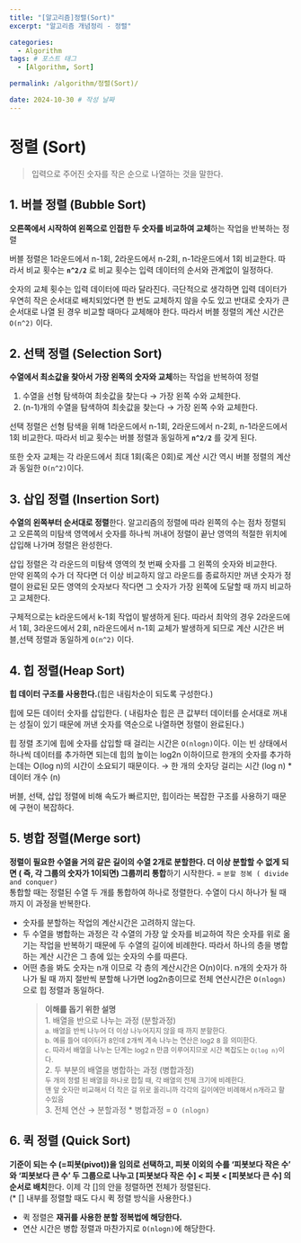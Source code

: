 ```yaml
---
title: "[알고리즘]정렬(Sort)"
excerpt: "알고리즘 개념정리 - 정렬"

categories:
  - Algorithm
tags: # 포스트 태그
  - [Algorithm, Sort] 

permalink: /algorithm/정렬(Sort)/

date: 2024-10-30 # 작성 날짜
---
```

# 정렬 (Sort)
> 입력으로 주어진 숫자를 작은 순으로 나열하는 것을 말한다.

## 1. 버블 정렬 (Bubble Sort)
**오른쪽에서 시작하여 왼쪽으로 인접한 두 숫자를 비교하여 교체**하는 작업을 반복하는 정렬

버블 정렬은 1라운드에서 n-1회, 2라운드에서 n-2회, n-1라운드에서 1회 비교한다. 따라서 비교 횟수는 **`n^2/2`** 로 비교 횟수는 입력 데이터의 순서와 관계없이 일정하다.

숫자의 교체 횟수는 입력 데이터에 따라 달라진다. 극단적으로 생각하면 입력 데이터가 우연히 작은 순서대로 배치되었다면 한 번도 교체하지 않을 수도 있고 반대로 숫자가 큰 순서대로 나열 된 경우 비교할 때마다 교체해야 한다. 따라서 버블 정렬의 계산 시간은 `O(n^2)` 이다.

## 2. 선택 정렬 (Selection Sort)
**수열에서 최소값을 찾아서 가장 왼쪽의 숫자와 교체**하는 작업을 반복하여 정렬
1. 수열을 선형 탐색하여 최솟값을 찾는다 → 가장 왼쪽 수와 교체한다. 
2. (n-1)개의 수열을 탐색하여 최솟값을 찾는다 → 가장 왼쪽 수와 교체한다. 

선택 정렬은 선형 탐색을 위해 1라운드에서 n-1회, 2라운드에서 n-2회, n-1라운드에서 1회 비교한다. 따라서 비교 횟수는 버블 정렬과 동일하게 **`n^2/2`** 를 갖게 된다.

또한 숫자 교체는 각 라운드에서 최대 1회(혹은 0회)로 계산 시간 역시 버블 정렬의 계산과 동일한 `O(n^2)`이다.

## 3. 삽입 정렬 (Insertion Sort)
**수열의 왼쪽부터 순서대로 정렬**한다. 알고리즘의 정렬에 따라 왼쪽의 수는 점차 정렬되고 오른쪽의 미탐색 영역에서 숫자를 하나씩 꺼내어 정렬이 끝난 영역의 적절한 위치에 삽입해 나가며 정렬은 완성한다.

삽입 정렬은 각 라운드의 미탐색 영역의 첫 번째 숫자를 그 왼쪽의 숫자와 비교한다. 
<br>만약 왼쪽의 수가 더 작다면 더 이상 비교하지 않고 라운드를 종료하지만 꺼낸 숫자가 정렬이 완료된 모든 영역의 숫자보다 작다면 그 숫자가 가장 왼쪽에 도달할 때 까지 비교하고 교체한다.

구체적으로는 k라운드에서 k-1회 작업이 발생하게 된다. 따라서 최악의 경우 2라운드에서 1회, 3라운드에서 2회, n라운드에서 n-1회 교체가 발생하게 되므로 계산 시간은 버블,선택 정렬과 동일하게 `O(n^2)` 이다.

## 4. 힙 정렬(Heap Sort)
**힙 데이터 구조를 사용한다.**(힙은 내림차순이 되도록 구성한다.)

힙에 모든 데이터 숫자를 삽입한다. ( 내림차순 힙은 큰 값부터 데이터를 순서대로 꺼내는 성질이 있기 때문에 꺼낸 숫자를 역순으로 나열하면 정렬이 완료된다.)

힙 정렬 초기에 힙에 숫자를 삽입할 때 걸리는 시간은 `O(nlogn)`이다. 이는 빈 상태에서 하나씩 데이터를 추가하면 되는데 힙의 높이는 log2n 이하이므로 한개의 숫자를 추가하는데는 O(log n)의 시간이 소요되기 때문이다. → 한 개의 숫자당 걸리는 시간 (log n) * 데이터 개수 (n)

버블, 선택, 삽입 정렬에 비해 속도가 빠르지만, 힙이라는 복잡한 구조를 사용하기 때문에 구현이 복잡하다.

## 5. 병합 정렬(Merge sort)
**정렬이 필요한 수열을 거의 같은 길이의 수열 2개로 분할한다. 더 이상 분할할 수 없게 되면 ( 즉, 각 그룹의 숫자가 1이되면) 그룹끼리 통합**하기 시작한다. = `분할 정복 ( divide and conquer)`
<br>통합할 때는 정렬된 수열 두 개를 통합하여 하나로 정렬한다. 수열이 다시 하나가 될 때까지 이 과정을 반복한다.

- 숫자를 분할하는 작업의 계산시간은 고려하지 않는다.
- 두 수열을 병합하는 과정은 각 수열의 가장 앞 숫자를 비교하여 작은 숫자를 위로 옮기는 작업을 반복하기 때문에 두 수열의 길이에 비례한다. 따라서 하나의 층을 병합하는 계산 시간은 그 층에 있는 숫자의 수를 따른다.
- 어떤 층을 봐도 숫자는 n개 이므로 각 층의 계산시간은 O(n)이다. n개의 숫자가 하나가 될 때 까지 절반씩 분할해 나가면 log2n층이므로 전체 연산시간은 `O(nlogn)` 으로 힙 정렬과 동일하다.
  > **이해를 돕기 위한 설명**
        <br>1. 배열을 반으로 나누는 과정 (분할과정)
            <br><span style="font-size:12px;">a. 배열을 반씩 나누어 더 이상 나누어지지 않을 때 까지 분할한다. 
            <br>b. 예를 들어 데이터가 8인데 2개씩 계속 나누는 연산은 log2 8 을 의미한다. 
            <br>c. 따라서 배열을 나누는 단계는 log2 n 만큼 이루어지므로 시간 복잡도는 `O(log n)`이다.</span>
        <br>2. 두 부분의 배열을 병합하는 과정 (병합과정)
            <br><span style="font-size:12px;">두 개의 정렬 된 배열을 하나로 합칠 때, 각 배열의 전체 크기에 비례한다. <br>맨 앞 숫자만 비교해서 더 작은 걸 위로 올리니까 
            각각의 길이에만 비례해서 n개라고 할 수있음</span>
        <br>3. 전체 연산 → 분할과정 * 병합과정 = `O (nlogn)`

## 6. 퀵 정렬 (Quick Sort)
**기준이 되는 수 (=피봇(pivot))을 임의로 선택하고, 피봇 이외의 수를 ‘피봇보다 작은 수’ 와 ‘피봇보다 큰 수’ 두 그룹으로 나누고 [피봇보다 작은 수] < 피봇 < [피봇보다 큰 수] 의 순서로 배치**한다.
이제 각 []의 안을 정렬하면 전체가 정렬된다. <br>(* [] 내부를 정렬할 때도 다시 퀵 정렬 방식을 사용한다.)
- 퀵 정렬은 **재귀를 사용한 분할 정복법에 해당한다.**
- 연산 시간은 병합 정렬과 마찬가지로 `O(nlogn)`에 해당한다.